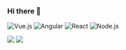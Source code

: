 ### Hi there 👋

<!--
**small-j/small-j** is a ✨ _special_ ✨ repository because its `README.md` (this file) appears on your GitHub profile.

Here are some ideas to get you started:

- 🔭 I’m currently working on ...
- 🌱 I’m currently learning ...
- 👯 I’m looking to collaborate on ...
- 🤔 I’m looking for help with ...
- 💬 Ask me about ...
- 📫 How to reach me: ...
- 😄 Pronouns: ...
- ⚡ Fun fact: ...
-->

![Vue.js](https://img.shields.io/badge/-Vue.js-white?logo=Vue.js&style=for-the-badge)
![Angular](https://img.shields.io/badge/-Angular-ff0000?logo=Angular&style=for-the-badge)
![React](https://img.shields.io/badge/-React-white?logo=React&style=for-the-badge)
![Node.js](https://img.shields.io/badge/-Node.js-white?logo=Node.js&style=for-the-badge)


![](https://img.shields.io/badge/--white?logo=JavaScript&style=for-the-badge)
![](https://img.shields.io/badge/--white?logo=TypeScript&style=for-the-badge)
